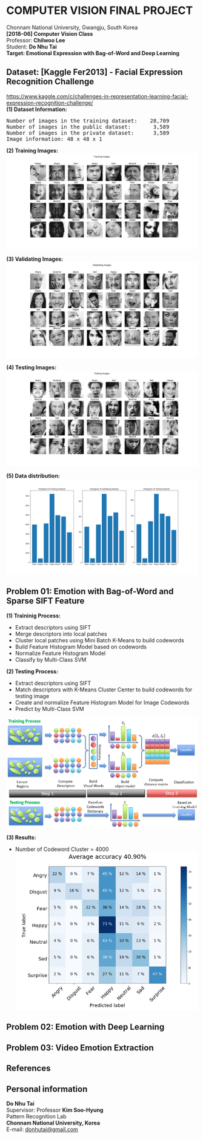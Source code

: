 # COMPUTER VISION FINAL PROJECT
Chonnam National University, Gwangju, South Korea<br/>
**[2018-06] Computer Vision Class**<br/>
Professor: **Chilwoo Lee**<br/>
Student: **Do Nhu Tai**<br/>
**Target: Emotional Expression with Bag-of-Word and Deep Learning**<br/>

## Dataset: [Kaggle Fer2013] - Facial Expression Recognition Challenge
<a href="https://www.kaggle.com/c/challenges-in-representation-learning-facial-expression-recognition-challenge/">https://www.kaggle.com/c/challenges-in-representation-learning-facial-expression-recognition-challenge/</a></br>
**(1) Dataset Information:**<br/>
<pre>
Number of images in the training dataset:	 28,709
Number of images in the public dataset:		  3,589
Number of images in the private dataset:	  3,589
Image information: 48 x 48 x 1
</pre>
**(2) Training Images:**<br/>
![alt text](https://github.com/dntai/dntai_chonnam_computer_vision/blob/master/images/training_images.png)

**(3) Validating Images:**<br/>
![alt text](https://github.com/dntai/dntai_chonnam_computer_vision/blob/master/images/validating_images.png)

**(4) Testing Images:**<br/>
![alt text](https://github.com/dntai/dntai_chonnam_computer_vision/blob/master/images/testing_images.png)

**(5) Data distribution:**<br/>
![alt text](https://github.com/dntai/dntai_chonnam_computer_vision/blob/master/images/histogram_images.png)

## Problem 01: Emotion with Bag-of-Word and Sparse SIFT Feature

**(1) Traininig Process:**<br/>
+ Extract descriptors using SIFT<br/>
+ Merge descriptors into local patches<br/>
+ Cluster local patches using Mini Batch K-Means to build codewords<br/>
+ Build Feature Histogram Model based on codewords<br/>
+ Normalize Feature Histogram Model
+ Classify by Multi-Class SVM<br/>

**(2) Testing Process:**<br/>
+ Extract descriptors using SIFT<br/>
+ Match descriptors with K-Means Cluster Center to build codewords for testing image<br/>
+ Create and normalize Feature Histogram Model for Image Codewords<br/>
+ Predict by Multi-Class SVM<br/>

![alt text](https://github.com/dntai/dntai_chonnam_computer_vision/blob/master/images/BagOfWord_Model.png)

**(3) Results:**<br/>
+ Number of Codeword Cluster = 4000<br/>
![alt text](https://github.com/dntai/dntai_chonnam_computer_vision/blob/master/images/BagOfWord_Result.png)

## Problem 02: Emotion with Deep Learning

## Problem 03: Video Emotion Extraction

## References

## Personal information
**Do Nhu Tai**<br/>
Supervisor: Professor **Kim Soo-Hyung**<br/>
Pattern Recognition Lab<br/>
**Chonnam National University, Korea**<br/>
E-mail: donhutai@gmail.com<br/>